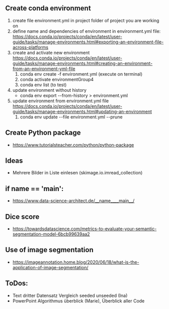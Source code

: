 ## Create conda environment
1. create file environment.yml in project folder of project you are working on
1. define name and dependencies of environment in environment.yml file: https://docs.conda.io/projects/conda/en/latest/user-guide/tasks/manage-environments.html#exporting-an-environment-file-across-platforms
1. create and activate new environment https://docs.conda.io/projects/conda/en/latest/user-guide/tasks/manage-environments.html#creating-an-environment-from-an-environment-yml-file
   1. conda env create -f environment.yml (execute on terminal)
   1. conda activate environmentGroup4
   1. conda env list (to test)
1. update environment without history
    - conda env export --from-history > environment.yml
1. update environment from environment.yml file https://docs.conda.io/projects/conda/en/latest/user-guide/tasks/manage-environments.html#updating-an-environment
   1. conda env update --file environment.yml  --prune

## Create Python package
- https://www.tutorialsteacher.com/python/python-package

## Ideas
- Mehrere Bilder in Liste einlesen (skimage.io.imread_collection)

## if __name__ == '__main__': 
- https://www.data-science-architect.de/__name____main__/

## Dice score
- https://towardsdatascience.com/metrics-to-evaluate-your-semantic-segmentation-model-6bcb99639aa2

## Use of image segmentation 
- https://imageannotation.home.blog/2020/06/18/what-is-the-application-of-image-segmentation/

## ToDos:
- Text dritter Datensatz Vergleich seeded unseeded (Ina)
- PowerPoint Algorithmus überblick (Marie), Überblick aller Code
